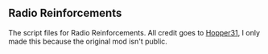 ## Radio Reinforcements

The script files for Radio Reinforcements.
All credit goes to [Hopper31](https://www.nexusmods.com/newvegas/users/1139885/?), I only made this because the original mod isn't public.
